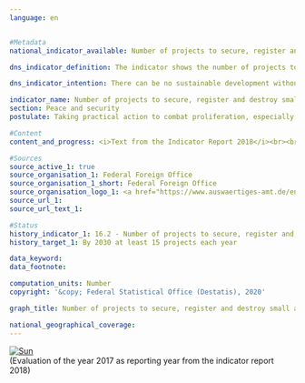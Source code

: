 ```yaml
---                   
language: en                   


#Metadata                   
national_indicator_available: Number of projects to secure, register and destroy small arms and light weapons carried out by Germany in affected regions of the world                    

dns_indicator_definition: The indicator shows the number of projects to secure, register and destroy small arms and light weapons carried out in Africa, Eastern Europe, Latin America and Asia with German financial support.                   

dns_indicator_intention: There can be no sustainable development without peace and no peace without sustainable development – this is emphasised in the preamble to the 2030 Agenda for sustainable development. With the measures recorded by the indicator, Germany is making a contribution towards peacekeeping in a concrete subcategory. The set target is to have at least 15 projects to secure, register and destroy small arms and light weapons carried out by Germany each year.                   

indicator_name: Number of projects to secure, register and destroy small arms and light weapons carried out by Germany in affected regions of the world                    
section: Peace and security                   
postulate: Taking practical action to combat proliferation, especially of small arms                   

#Content                    
content_and_progress: <i>Text from the Indicator Report 2018</i><br><br>According to the Federal Foreign Office, the number of projects undertaken each year increased from 8 in 2006 to 26 in 2016. Thus the goal of Germany being involved in a minimum of 15 projects would have been achieved in 2012 for the first time. Except for 2013, the level would have been reached or even exceeded in subsequent years, too. According to the Federal Foreign Office, the regional focus of German efforts was on East and West Africa, the western Balkans and Ukraine. Other projects supported were in Latin America and the Caribbean. It is possible that projects with a duration longer than one year are counted more than once.<br><br>The reported projects are not financed exclusively by the Federal Foreign Office, but in part with third-party funds as well. Thus, the indicator also takes into account those projects that are financed only in part by the government. The number of projects undertaken, however, says nothing about their scope or success. In addition, it is important to have well-defined and communicated criteria to clearly match a project with the objective of the indicator. The annual disarmament reports list projects aimed at combating small arms and their financing. Their number differs from the figures reported for the indicator. One reason for this could be the focus of the projects, which is decisive for the respective classification. The indicator also takes into account aspects other than the extent of government participation in these projects.<br><br>The Organisation for Economic Co-operation and Development (OECD) also publishes detailed figures on “Reintegration; Combating small arms and light weapons” projects (funding code 15240) in accordance with the Statistical Reporting Directives of the Development Assistance Committee. Again, there is a degree of uncertainty as parts of a project could be aimed at combating small arms and light weapons but are not accounted for because of the focus of the overall project.<br><br>If the indicator were to be based on the number of projects in accordance with the OECD funding code, the target of at least 15 projects per year would have been met only in 2006 and 2016. Between these years, the values would have been below the target value. However, these projects also include measures, for instance to reintegrate demobilised military personnel into the economy. Without these measures of reintegration, the number of projects that focus exclusively or predominantly on combating small arms and light weapons would have been smaller.                   

#Sources
source_active_1: true                           
source_organisation_1: Federal Foreign Office                           
source_organisation_1_short: Federal Foreign Office                           
source_organisation_logo_1: <a href="https://www.auswaertiges-amt.de/en"><img src="https://g205sdgs.github.io/sdg-indicators/public/LogosEn/aa.png" alt="Logo Federal Foreign Office" title="Click here to visit the homepage of the organization" /></a>                           
source_url_1:                            
source_url_text_1:                            

#Status                   
history_indicator_1: 16.2 - Number of projects to secure, register and destroy small arms and light weapons carried out by Germany in affected regions of the world                    
history_target_1: By 2030 at least 15 projects each year

data_keyword:                    
data_footnote:                    

computation_units: Number                   
copyright: '&copy; Federal Statistical Office (Destatis), 2020'                   

graph_title: Number of projects to secure, register and destroy small arms and light weapons carried out by Germany in affected regions of the world                    

national_geographical_coverage:                    
---
```

<div>                           
  <div class="my-header">                           
    <a href="https://sustainabledevelopment-deutschland.github.io/en/status/"><img src="https://g205sdgs.github.io/sdg-indicators/public/Wettersymbole/Sonne.png" title="If the trend continues, the target value will be met or the difference between the target value and the current value will be less than 5&nbsp;%" alt="Sun" />                           
    </a>                           
  </div>
  <div class="my-header-note">
    <span>(Evaluation of the year 2017 as reporting year from the indicator report 2018)</span>
  </div>                           
</div>